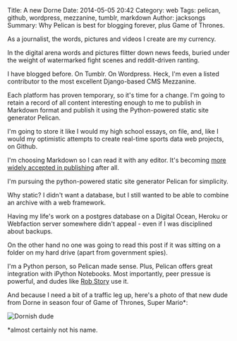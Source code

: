 Title: A new Dorne
Date: 2014-05-05 20:42
Category: web
Tags: pelican, github, wordpress, mezzanine, tumblr, markdown
Author: jacksongs
Summary: Why Pelican is best for blogging forever, plus Game of Thrones.

As a journalist, the words, pictures and videos I create are my currency.

In the digital arena words and pictures flitter down news feeds, buried under the weight of watermarked fight scenes and reddit-driven ranting.

I have blogged before. On Tumblr. On Wordpress. Heck, I'm even a listed contributor to the most excellent Django-based CMS Mezzanine.

Each platform has proven temporary, so it's time for a change. I'm going to retain a record of all content interesting enough to me to publish in Markdown format and publish it using the Python-powered static site generator Pelican. 

I'm going to store it like I would my high school essays, on file, and, like I would my optimistic attempts to create real-time sports data web projects, on Github.

I'm choosing Markdown so I can read it with any editor. It's becoming [more widely accepted in publishing](http://www.google.com/trends/explore#q=markdown%2C%20microsoft%20word&cmpt=q) after all.

I'm pursuing the python-powered static site generator Pelican for simplicity.

Why static? I didn't want a database, but I still wanted to be able to combine an archive with a web framework. 

Having my life's work on a postgres database on a Digital Ocean, Heroku or Webfaction server somewhere didn't appeal - even if I was disciplined about backups.

On the other hand no one was going to read this post if it was sitting on a folder on my hard drive (apart from government spies).

I'm a Python person, so Pelican made sense. Plus, Pelican offers great integration with iPython Notebooks. Most importantly, peer pressue is powerful, and dudes like [Rob Story](http://wrobstory.github.io/) use it.

And because I need a bit of a traffic leg up, here's a photo of that new dude from Dorne in season four of Game of Thrones, Super Mario*: 

![Dornish dude](http://static.squarespace.com/static/52fc05c9e4b08fc45bd99090/t/534313fce4b00493c5010752/1396904959766/)

*almost certainly not his name.
